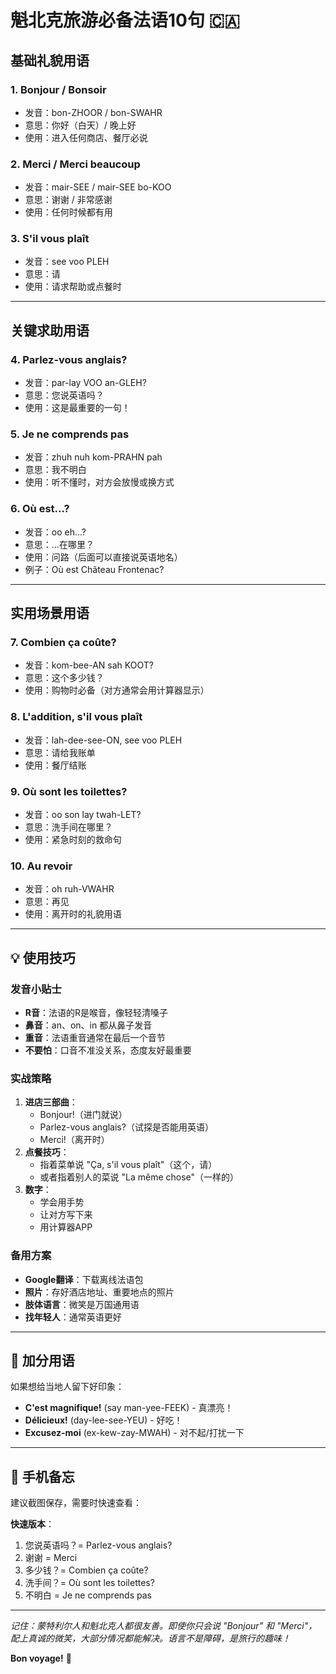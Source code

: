 # 魁北克旅游必备法语10句 🇨🇦

## 基础礼貌用语

### 1. **Bonjour / Bonsoir**

- 发音：bon-ZHOOR / bon-SWAHR
- 意思：你好（白天）/ 晚上好
- 使用：进入任何商店、餐厅必说

### 2. **Merci / Merci beaucoup**

- 发音：mair-SEE / mair-SEE bo-KOO
- 意思：谢谢 / 非常感谢
- 使用：任何时候都有用

### 3. **S'il vous plaît**

- 发音：see voo PLEH
- 意思：请
- 使用：请求帮助或点餐时

------

## 关键求助用语

### 4. **Parlez-vous anglais?**

- 发音：par-lay VOO an-GLEH?
- 意思：您说英语吗？
- 使用：这是最重要的一句！

### 5. **Je ne comprends pas**

- 发音：zhuh nuh kom-PRAHN pah
- 意思：我不明白
- 使用：听不懂时，对方会放慢或换方式

### 6. **Où est...?**

- 发音：oo eh...?
- 意思：...在哪里？
- 使用：问路（后面可以直接说英语地名）
- 例子：Où est Château Frontenac?

------

## 实用场景用语

### 7. **Combien ça coûte?**

- 发音：kom-bee-AN sah KOOT?
- 意思：这个多少钱？
- 使用：购物时必备（对方通常会用计算器显示）

### 8. **L'addition, s'il vous plaît**

- 发音：lah-dee-see-ON, see voo PLEH
- 意思：请给我账单
- 使用：餐厅结账

### 9. **Où sont les toilettes?**

- 发音：oo son lay twah-LET?
- 意思：洗手间在哪里？
- 使用：紧急时刻的救命句

### 10. **Au revoir**

- 发音：oh ruh-VWAHR
- 意思：再见
- 使用：离开时的礼貌用语

------

## 💡 使用技巧

### 发音小贴士

- **R音**：法语的R是喉音，像轻轻清嗓子
- **鼻音**：an、on、in 都从鼻子发音
- **重音**：法语重音通常在最后一个音节
- **不要怕**：口音不准没关系，态度友好最重要

### 实战策略

1. **进店三部曲**：
   - Bonjour!（进门就说）
   - Parlez-vous anglais?（试探是否能用英语）
   - Merci!（离开时）
2. **点餐技巧**：
   - 指着菜单说 "Ça, s'il vous plaît"（这个，请）
   - 或者指着别人的菜说 "La même chose"（一样的）
3. **数字**：
   - 学会用手势
   - 让对方写下来
   - 用计算器APP

### 备用方案

- **Google翻译**：下载离线法语包
- **照片**：存好酒店地址、重要地点的照片
- **肢体语言**：微笑是万国通用语
- **找年轻人**：通常英语更好

------

## 🎁 加分用语

如果想给当地人留下好印象：

- **C'est magnifique!** (say man-yee-FEEK) - 真漂亮！
- **Délicieux!** (day-lee-see-YEU) - 好吃！
- **Excusez-moi** (ex-kew-zay-MWAH) - 对不起/打扰一下

------

## 📱 手机备忘

建议截图保存，需要时快速查看：

**快速版本**：

1. 您说英语吗？= Parlez-vous anglais?
2. 谢谢 = Merci
3. 多少钱？= Combien ça coûte?
4. 洗手间？= Où sont les toilettes?
5. 不明白 = Je ne comprends pas

------

*记住：蒙特利尔人和魁北克人都很友善。即使你只会说 "Bonjour" 和 "Merci"，配上真诚的微笑，大部分情况都能解决。语言不是障碍，是旅行的趣味！*

**Bon voyage!** 🍁